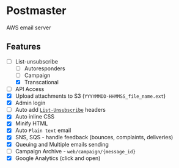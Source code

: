 # Postmaster

AWS email server

## Features

- [ ] List-unsubscribe
  - [ ] Autoresponders
  - [ ] Campaign
  - [x] Transcational
- [ ] API Access
- [x] Upload attachments to S3 (`YYYYMMDD-HHMMSS_file_name.ext`)
- [x] Admin login
- [ ] Auto add [`List-Unsubscribe`](http://www.list-unsubscribe.com/) headers
- [x] Auto inline CSS
- [x] Minify HTML
- [x] Auto `Plain text` email
- [x] SNS, SQS - handle feedback (bounces, complaints, deliveries)
- [x] Queuing and Multiple emails sending
- [ ] Campaign Archive - `web/campaign/{message_id}`
- [x] Google Analytics (click and open)
